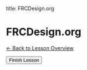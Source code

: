 title: FRCDesign.org
<div id="lesson-id" data-lesson-id="frcdesign"></div>
<h1 class="lesson-title">FRCDesign.org</h1>
<p class="lesson-subtitle">
  <a href="/design/cad/" class="lesson-back-inline">← Back to Lesson Overview</a>
</p>



<button id="finish-lesson" class="completed-lesson-button">
  Finish Lesson
</button>
